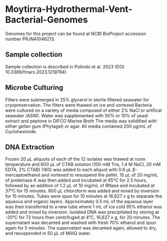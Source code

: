 # Moytirra-Hydrothermal-Vent-Bacterial-Genomes

Genomes for this project can be found at NCBI BioProject accession number PRJNA1046213.

## Sample collection
Sample collection is described in Polinski et al. 2023 (DOI 10.3389/fmars.2023.1219784)

## Microbe Culturing
Filters were submerged in 25% glycerol in sterile filtered seawater for cryopreservation. The filters  were thawed on ice and vortexed 
Bacteria were cultured on a variety of media composed of either 2% NaCl or artifical seawater (ASW).
Water was supplemented with 50% or 10% of yeast extract and peptone in DIFCO Marine Broth
The media was solidified with either gellan gum (Phytagel) or agar.
All media contained 200 µg/mL of Cycloheximide.

## DNA Extraction
Frozen 20 µL aliquots of each of the 12 isolates was thawed at room temperature and 600 µL of CTAB solution (100 mM Tris, 1.4 M NaCl, 20 mM EDTA, 2% CTAB) (160) was added to each aliquot with 0.6 µL β-mercaptoethanol and vortexed to resuspend the pellet. 15 µL of 20 mg/mL of proteinase K was then added and incubated at 65°C for 2.5 hours, followed by an addition of 1.2 µL of 10 mg/mL of RNase and incubated at 37°C for 15 minutes. 600 µL chloroform was added and mixed by inversion for 15 minutes. Tubes were spun for 10 minutes at 16,627 x g to separate the aqueous and organic layers. Approximately 0.5 mL of the aqueous layer was then transferred to a new tube where 1 mL of ice cold 95% ethanol was added and mixed by inversion. Isolated DNA was precipitated by storing at -20°C for 72 hours then centrifuged at 4°C, 16,627 x g, for 20 minutes. The supernatant was decanted and washed with fresh 70% ethanol and spun again for 5 minutes. The supernatant was decanted again, allowed to dry, and resuspended in 50 µL of MilliQ water.
